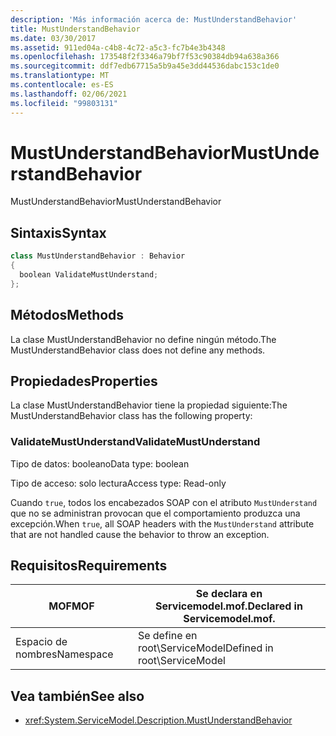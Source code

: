 ```yaml
---
description: 'Más información acerca de: MustUnderstandBehavior'
title: MustUnderstandBehavior
ms.date: 03/30/2017
ms.assetid: 911ed04a-c4b8-4c72-a5c3-fc7b4e3b4348
ms.openlocfilehash: 173548f2f3346a79bf7f53c90384db94a638a366
ms.sourcegitcommit: ddf7edb67715a5b9a45e3dd44536dabc153c1de0
ms.translationtype: MT
ms.contentlocale: es-ES
ms.lasthandoff: 02/06/2021
ms.locfileid: "99803131"
---
```

# <a name="mustunderstandbehavior"></a><span data-ttu-id="be537-103">MustUnderstandBehavior</span><span class="sxs-lookup"><span data-stu-id="be537-103">MustUnderstandBehavior</span></span>

<span data-ttu-id="be537-104">MustUnderstandBehavior</span><span class="sxs-lookup"><span data-stu-id="be537-104">MustUnderstandBehavior</span></span>  
  
## <a name="syntax"></a><span data-ttu-id="be537-105">Sintaxis</span><span class="sxs-lookup"><span data-stu-id="be537-105">Syntax</span></span>  
  
```csharp
class MustUnderstandBehavior : Behavior  
{  
  boolean ValidateMustUnderstand;  
};  
```  
  
## <a name="methods"></a><span data-ttu-id="be537-106">Métodos</span><span class="sxs-lookup"><span data-stu-id="be537-106">Methods</span></span>  

 <span data-ttu-id="be537-107">La clase MustUnderstandBehavior no define ningún método.</span><span class="sxs-lookup"><span data-stu-id="be537-107">The MustUnderstandBehavior class does not define any methods.</span></span>  
  
## <a name="properties"></a><span data-ttu-id="be537-108">Propiedades</span><span class="sxs-lookup"><span data-stu-id="be537-108">Properties</span></span>  

 <span data-ttu-id="be537-109">La clase MustUnderstandBehavior tiene la propiedad siguiente:</span><span class="sxs-lookup"><span data-stu-id="be537-109">The MustUnderstandBehavior class has the following property:</span></span>  
  
### <a name="validatemustunderstand"></a><span data-ttu-id="be537-110">ValidateMustUnderstand</span><span class="sxs-lookup"><span data-stu-id="be537-110">ValidateMustUnderstand</span></span>  

 <span data-ttu-id="be537-111">Tipo de datos: booleano</span><span class="sxs-lookup"><span data-stu-id="be537-111">Data type: boolean</span></span>  
  
 <span data-ttu-id="be537-112">Tipo de acceso: solo lectura</span><span class="sxs-lookup"><span data-stu-id="be537-112">Access type: Read-only</span></span>  
  
 <span data-ttu-id="be537-113">Cuando `true`, todos los encabezados SOAP con el atributo `MustUnderstand` que no se administran provocan que el comportamiento produzca una excepción.</span><span class="sxs-lookup"><span data-stu-id="be537-113">When `true`, all SOAP headers with the `MustUnderstand` attribute that are not handled cause the behavior to throw an exception.</span></span>  
  
## <a name="requirements"></a><span data-ttu-id="be537-114">Requisitos</span><span class="sxs-lookup"><span data-stu-id="be537-114">Requirements</span></span>  
  
|<span data-ttu-id="be537-115">MOF</span><span class="sxs-lookup"><span data-stu-id="be537-115">MOF</span></span>|<span data-ttu-id="be537-116">Se declara en Servicemodel.mof.</span><span class="sxs-lookup"><span data-stu-id="be537-116">Declared in Servicemodel.mof.</span></span>|  
|---------|-----------------------------------|  
|<span data-ttu-id="be537-117">Espacio de nombres</span><span class="sxs-lookup"><span data-stu-id="be537-117">Namespace</span></span>|<span data-ttu-id="be537-118">Se define en root\ServiceModel</span><span class="sxs-lookup"><span data-stu-id="be537-118">Defined in root\ServiceModel</span></span>|  
  
## <a name="see-also"></a><span data-ttu-id="be537-119">Vea también</span><span class="sxs-lookup"><span data-stu-id="be537-119">See also</span></span>

- <xref:System.ServiceModel.Description.MustUnderstandBehavior>
